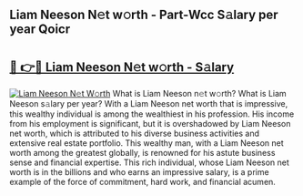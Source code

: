 ## Liam Neeson N𝚎t w𝚘rth - Part-Wcc S𝚊lary per year Qoicr

# <h2><a href="http://gc4mh8v.nevu.top/?p=Liam+Neeson">🔗 👉🔴 Liam Neeson N𝚎t w𝚘rth - S𝚊lary</a></h2>

[![Liam Neeson N𝚎t W𝚘rth](https://i.imgur.com/Oavwk0R.jpeg)](http://gc4mh8v.nevu.top/?p=Liam+Neeson)
What is Liam Neeson n𝚎t w𝚘rth? What is Liam Neeson s𝚊lary per year?
With a Liam Neeson net worth that is impressive, this wealthy individual is among the wealthiest in his profession. His income from his employment is significant, but it is overshadowed by Liam Neeson net worth, which is attributed to his diverse business activities and extensive real estate portfolio. This wealthy man, with a Liam Neeson net worth among the greatest globally, is renowned for his astute business sense and financial expertise. This rich individual, whose Liam Neeson net worth is in the billions and who earns an impressive salary, is a prime example of the force of commitment, hard work, and financial acumen.
